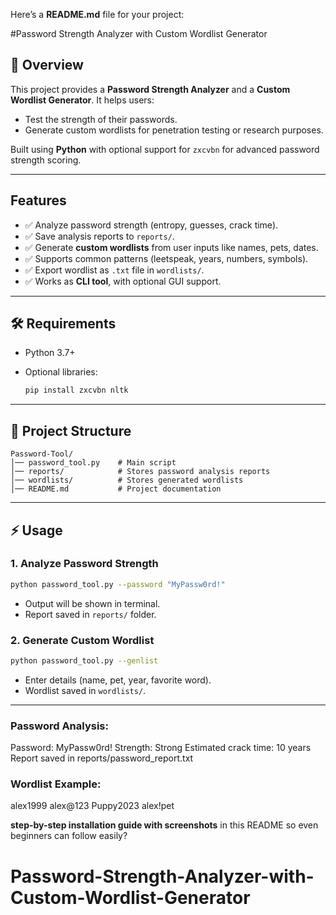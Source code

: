 Here’s a **README.md** file for your project:


#Password Strength Analyzer with Custom Wordlist Generator

## 📌 Overview

This project provides a **Password Strength Analyzer** and a **Custom Wordlist Generator**.
It helps users:

* Test the strength of their passwords.
* Generate custom wordlists for penetration testing or research purposes.

Built using **Python** with optional support for `zxcvbn` for advanced password strength scoring.

---

##  Features

* ✅ Analyze password strength (entropy, guesses, crack time).
* ✅ Save analysis reports to `reports/`.
* ✅ Generate **custom wordlists** from user inputs like names, pets, dates.
* ✅ Supports common patterns (leetspeak, years, numbers, symbols).
* ✅ Export wordlist as `.txt` file in `wordlists/`.
* ✅ Works as **CLI tool**, with optional GUI support.

---

## 🛠️ Requirements

* Python 3.7+
* Optional libraries:

  ```bash
  pip install zxcvbn nltk
  ```

---

## 📂 Project Structure

```
Password-Tool/
│── password_tool.py    # Main script
│── reports/            # Stores password analysis reports
│── wordlists/          # Stores generated wordlists
│── README.md           # Project documentation
```

---

## ⚡ Usage

### 1. Analyze Password Strength

```bash
python password_tool.py --password "MyPassw0rd!"
```

* Output will be shown in terminal.
* Report saved in `reports/` folder.

### 2. Generate Custom Wordlist

```bash
python password_tool.py --genlist
```

* Enter details (name, pet, year, favorite word).
* Wordlist saved in `wordlists/`.

---


### Password Analysis:

Password: MyPassw0rd!
Strength: Strong
Estimated crack time: 10 years
Report saved in reports/password_report.txt


### Wordlist Example:

alex1999
alex@123
Puppy2023
alex!pet




**step-by-step installation guide with screenshots** in this README so even beginners can follow easily?
# Password-Strength-Analyzer-with-Custom-Wordlist-Generator
